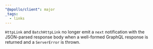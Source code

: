 ```yaml
---
"@apollo/client": major
_tags:
  - links
---
```


`HttpLink` and `BatchHttpLink` no longer emit a `next` notification with the JSON-parsed response body when a well-formed GraphQL response is returned and a `ServerError` is thrown.
